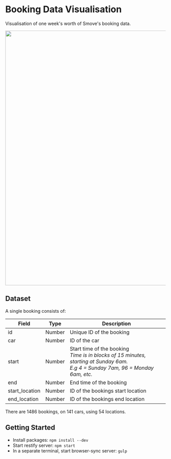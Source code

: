 # Booking Data Visualisation

Visualisation of one week's worth of Smove's booking data.

<img src="https://s28.postimg.org/z8v10jw0t/smove.png" width="800">

## Dataset

A single booking consists of:

| Field        | Type         | Description  |
| ------------- |-------------| -----|
| id      | Number | Unique ID of the booking |
| car      | Number | ID of the car |
| start      | Number | Start time of the booking<br />*Time is in blocks of 15 minutes, starting at Sunday 6am. <br />E.g 4 = Sunday 7am, 96 = Monday 6am, etc.* |
| end      | Number | End time of the booking |
| start_location      | Number | ID of the bookings start location |
| end_location      | Number | ID of the bookings end location |

There are 1486 bookings, on 141 cars, using 54 locations.

## Getting Started
- Install packages: `npm install --dev`
- Start restify server: `npm start`
- In a separate terminal, start browser-sync server: `gulp`
